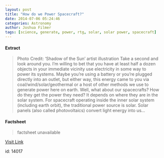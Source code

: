 ```yaml
---
layout: post
title: "How do we Power Spacecraft?"
date: 2014-07-06 05:24:46
categories: Astronomy
author: Joshua Filmer
tags: [science, generate, power, rtg, solar, solar power, spacecraft]
---
```



#### Extract
>Photo Credit: ‘Shadow of the Sun’ artist illustration Take a second and look around you. I’m willing to bet that you have at least half a dozen objects in your immediate vicinity use electricity in some way to power its systems. Maybe you’re using a battery or you’re plugged directly into an outlet, but either way, this energy came to you via coal/wind/solar/geothermal or a host of other methods we use to generate power here on earth. Well, what about our spacecrafts? How do they get the power they need? It depends on where they are in the solar system. For spacecraft operating inside the inner solar system (including earth orbit), the traditional power source is solar. Solar panels (also called photovoltaics) convert light energy into us...

#### Factsheet
>factsheet unavailable

[Visit Link](http://www.fromquarkstoquasars.com/how-do-we-power-spacecraft/)

id:   14017


